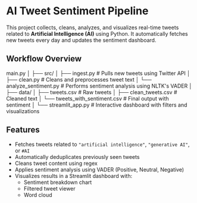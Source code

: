 # AI Tweet Sentiment Pipeline

This project collects, cleans, analyzes, and visualizes real-time tweets related to **Artificial Intelligence (AI)** using Python. It automatically fetches new tweets every day and updates the sentiment dashboard.

## Workflow Overview
main.py
│
├── src/
│ ├── ingest.py # Pulls new tweets using Twitter API
│ ├── clean.py # Cleans and preprocesses tweet text
│ └── analyze_sentiment.py # Performs sentiment analysis using NLTK's VADER
│
├── data/
│ ├── tweets.csv # Raw tweets
│ ├── clean_tweets.csv # Cleaned text
│ └── tweets_with_sentiment.csv # Final output with sentiment
│
└── streamlit_app.py # Interactive dashboard with filters and visualizations

## Features

- Fetches tweets related to `"artificial intelligence"`, `"generative AI"`, or `#AI`
- Automatically deduplicates previously seen tweets
- Cleans tweet content using regex
- Applies sentiment analysis using VADER (Positive, Neutral, Negative)
- Visualizes results in a Streamlit dashboard with:
  - Sentiment breakdown chart
  - Filtered tweet viewer
  - Word cloud
